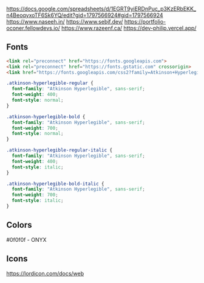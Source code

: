 https://docs.google.com/spreadsheets/d/1EGRT9yiERDnPuc_p3KzERbEKK_n4BeoqyxoTF6Sk6YQ/edit?gid=1797566924#gid=1797566924
https://www.naseeh.in/
https://www.sebjf.dev/
https://portfolio-oconer.fellowdevs.io/
https://www.razeenf.ca/
https://dev-philip.vercel.app/

## Fonts

```html
<link rel="preconnect" href="https://fonts.googleapis.com">
<link rel="preconnect" href="https://fonts.gstatic.com" crossorigin>
<link href="https://fonts.googleapis.com/css2?family=Atkinson+Hyperlegible:ital,wght@0,400;0,700;1,400;1,700&display=swap" rel="stylesheet">
```

```css
.atkinson-hyperlegible-regular {
  font-family: "Atkinson Hyperlegible", sans-serif;
  font-weight: 400;
  font-style: normal;
}

.atkinson-hyperlegible-bold {
  font-family: "Atkinson Hyperlegible", sans-serif;
  font-weight: 700;
  font-style: normal;
}

.atkinson-hyperlegible-regular-italic {
  font-family: "Atkinson Hyperlegible", sans-serif;
  font-weight: 400;
  font-style: italic;
}

.atkinson-hyperlegible-bold-italic {
  font-family: "Atkinson Hyperlegible", sans-serif;
  font-weight: 700;
  font-style: italic;
}
```


## Colors

#0f0f0f - ONYX


## Icons

https://lordicon.com/docs/web
